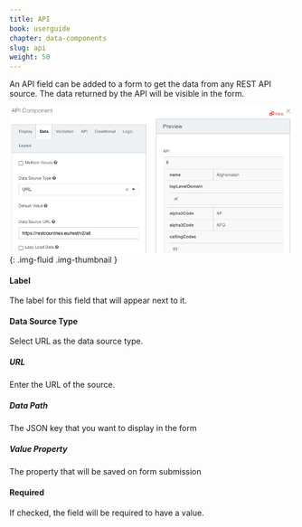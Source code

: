 ```yaml
---
title: API
book: userguide
chapter: data-components
slug: api
weight: 50
---
```

An API field can be added to a form to get the data from any REST API source. The data returned by the API will be visible in the form.

![](/assets/img/api.png){: .img-fluid .img-thumbnail }

#### Label

The label for this field that will appear next to it.

#### Data Source Type

Select URL as the data source type. 

##### URL

Enter the URL of the source.

##### Data Path

The JSON key that you want to display in the form

##### Value Property

The property that will be saved on form submission

#### Required

If checked, the field will be required to have a value.
